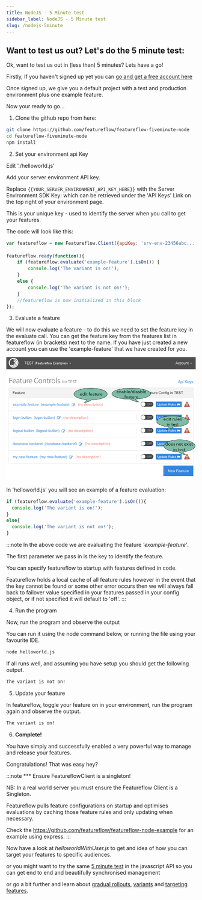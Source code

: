```yaml
---
title: NodeJS - 5 Minute test
sidebar_label: NodeJS - 5 Minute test
slug: /nodejs-5minute
---
```

## Want to test us out? Let's do the 5 minute test:

Ok, want to test us out in (less than) 5 minutes? Lets have a go!

Firstly, If you haven't signed up yet you can [go and get a free account here](https://app.featureflow.io/)

Once signed up, we give you a default project with a test and production environment plus one example feature.

Now your ready to go...

1. Clone the github repo from here:

```bash
git clone https://github.com/featureflow/featureflow-fiveminute-node
cd featureflow-fiveminute-node
npm install
```
2. Set your environment api Key

Edit './helloworld.js'

Add your server environment API key.

Replace `{{YOUR_SERVER_ENVIRONMENT_API_KEY_HERE}}` with the Server Environment SDK Key: which can be retrieved under the 'API Keys' Link on the top right of your environment page.

This is your unique key - used to identify the server when you call to get your features.

The code will look like this:

```javascript
var featureflow = new Featureflow.Client({apiKey: 'srv-env-23456abc...'});

featureflow.ready(function(){
    if (featureflow.evaluate('example-feature').isOn()) {
        console.log('The variant is on!');
    }
    else {
        console.log('The variant is not on!');
    }
    //featureflow is now initialized in this block
});
```

3. Evaluate a feature

We will now evaluate a feature - to do this we need to set the feature key in the evaluate call. You can get the feature key from the features list in featureflow (in brackets) next to the name.
If you have just created a new account you can use the 'example-feature' that we have created for you.

![Fedatures List](/img/quickstart-nodejs-1.png)

In 'helloworld.js' you will see an example of a feature evaluation:

```javascript
if (featureflow.evaluate('example-feature').isOn()){
  console.log('The variant is on!');
}
else{
  console.log('The variant is not on!');
}
```

:::note
In the above code we are evaluating the feature _'example-feature'_.

The first parameter we pass in is the key to identify the feature.

You can specify featureflow to startup with features defined in code.

Featureflow holds a local cache of all feature rules however in the event that the key cannot be found or some other error occurs then we will always fall back to failover value specified in your features passed in your config object, or if not specified it will default to 'off'.
:::

4. Run the program

Now, run the program and observe the output

You can run it using the node command below, or running the file using your favourite IDE.

```bash
node helloworld.js
```

If all runs well, and assuming you have setup you should get the following output.

```bash
The variant is not on!
```
5. Update your feature

In featureflow, toggle your feature on in your environment, run the program again and observe the output.

```bash
The variant is on!
```

6. __Complete!__ 

You have simply and successfully enabled a very powerful way to manage and release your features.

Congratulations! That was easy hey?

:::note
*** Ensure FeatureflowClient is a singleton!

NB: In a real world server you must ensure the Featureflow Client is a Singleton.

Featureflow pulls feature configurations on startup and optimises evaluations by caching those feature rules and only updating when necessary.

Check the https://github.com/featureflow/featureflow-node-example for an example using express.
:::

Now have a look at _helloworldWithUser.js_ to get and idea of how you can target your features to specific audiences.

or you might want to try the same [5 minute test](https://docs.featureflow.io/docs/featureflow-five-minute-javascript) in the javascript API so you can get end to end and beautifully synchronised management

or go a bit further and learn about [gradual rollouts](/gradual-rollouts), [variants](/managing-feature-variants) and [targeting features](/targeting-features).